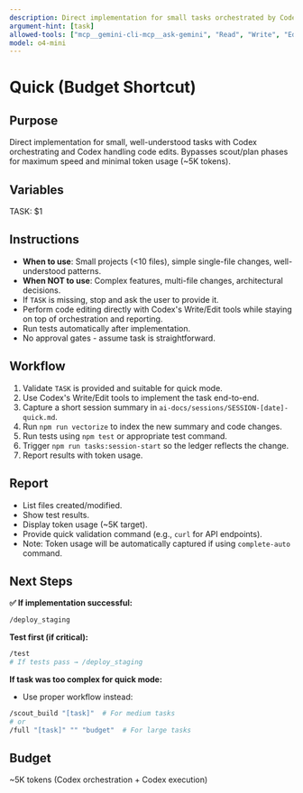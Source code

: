 ```yaml
---
description: Direct implementation for small tasks orchestrated by Codex
argument-hint: [task]
allowed-tools: ["mcp__gemini-cli-mcp__ask-gemini", "Read", "Write", "Edit", "run_shell_command"]
model: o4-mini
---
```


# Quick (Budget Shortcut)

## Purpose
Direct implementation for small, well-understood tasks with Codex orchestrating and Codex handling code edits. Bypasses scout/plan phases for maximum speed and minimal token usage (~5K tokens).

## Variables
TASK: $1

## Instructions
- **When to use**: Small projects (<10 files), simple single-file changes, well-understood patterns.
- **When NOT to use**: Complex features, multi-file changes, architectural decisions.
- If `TASK` is missing, stop and ask the user to provide it.
- Perform code editing directly with Codex's Write/Edit tools while staying on top of orchestration and reporting.
- Run tests automatically after implementation.
- No approval gates - assume task is straightforward.

## Workflow
1. Validate `TASK` is provided and suitable for quick mode.
2. Use Codex's Write/Edit tools to implement the task end-to-end.
3. Capture a short session summary in `ai-docs/sessions/SESSION-[date]-quick.md`.
4. Run `npm run vectorize` to index the new summary and code changes.
5. Run tests using `npm test` or appropriate test command.
6. Trigger `npm run tasks:session-start` so the ledger reflects the change.
7. Report results with token usage.

## Report
- List files created/modified.
- Show test results.
- Display token usage (~5K target).
- Provide quick validation command (e.g., `curl` for API endpoints).
- Note: Token usage will be automatically captured if using `complete-auto` command.

## Next Steps

**✅ If implementation successful:**
```bash
/deploy_staging
```

**Test first (if critical):**
```bash
/test
# If tests pass → /deploy_staging
```

**If task was too complex for quick mode:**
- Use proper workflow instead:
```bash
/scout_build "[task]"  # For medium tasks
# or
/full "[task]" "" "budget"  # For large tasks
```

## Budget
~5K tokens (Codex orchestration + Codex execution)
